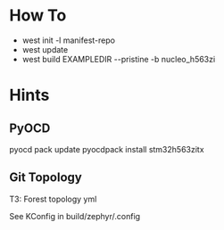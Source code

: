 # How To

- west init -l manifest-repo
- west update
- west build EXAMPLEDIR --pristine -b nucleo_h563zi

# Hints

## PyOCD

pyocd pack update
pyocdpack install stm32h563zitx

## Git Topology

T3: Forest topology yml

See KConfig in build/zephyr/.config